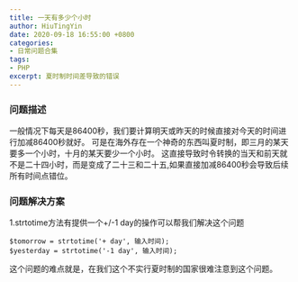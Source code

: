 ```yaml
---
title: 一天有多少个小时
author: HiuTingYin
date: 2020-09-18 16:55:00 +0800
categories: 
- 日常问题合集
tags:
- PHP
excerpt: 夏时制时间差导致的错误
---
```



### 问题描述
一般情况下每天是86400秒，我们要计算明天或昨天的时候直接对今天的时间进行加减86400秒就好。
可是在海外存在一个神奇的东西叫夏时制，即三月的某天要多一个小时，十月的某天要少一个小时。
这直接导致时令转换的当天和前天就不是二十四小时，而是变成了二十三和二十五,如果直接加减86400秒会导致后续所有时间点错位。

### 问题解决方案
1.strtotime方法有提供一个+/-1 day的操作可以帮我们解决这个问题
```
$tomorrow = strtotime('+ day', 输入时间);
$yesterday = strtotime('-1 day', 输入时间);
```

这个问题的难点就是，在我们这个不实行夏时制的国家很难注意到这个问题。
